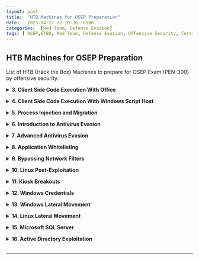 ```yaml
---
layout: post
title:  "HTB Machines for OSEP Preparation"
date:   2023-04-27 22:10:36 -0500
categories:  [Red Team, Defense Evasion]
tags: [ OSEP,ETBD, Red Team, Defense Evasion, Offensive Security, Certification ]
---
```


## HTB Machines for OSEP Preparation
List of HTB (Hack the Box) Machines to prepare for OSEP Exam (PEN-300) by offensive security.

<b><details><summary>3. Client Side Code Execution With Office </summary></b>

| Attack Type | HTB Machine | Attack Used in HTB | Link |
|:---:|:---:|:---:|:---|
| Phishing with Microsoft Office: RTF Document | REEL | malicious RTF Document (CVE-2017-0199) | Walkthrough : https://youtube.com/watch?v=ob9SgtFm6_g&t=794 <br> Tool: https://github.com/bhdresh/CVE-2017-0199 |
| Phishing with Microsoft Office: LibreOffice | RE | LibreOffice Macro | Walkthrough : https://youtube.com/watch?v=ob9SgtFm6_g&t=794 <br> Tool: <> |
| Phishing/Macro | REEL2 | Grab NTLMv2 with Malicious link | Walkthrough : https://youtube.com/watch?v=Ro2vXt_WFDQ&t=2350 <br> Tool: <> |
| Phishing with Microsoft Office: LibreOffice | RABBIT | LibreOffice Macro | Walkthrough : https://youtube.com/watch?v=5nnJq_IWJog&t=1935 <br> Tool: <> |
</details>

<b><details><summary>4. Client Side Code Execution With Windows Script Host </summary></b>

| Attack Type | HTB Machine | Attack Used in HTB | Link |
|:---:|:---:|:---:|:---:|
| | | | |
</details>


<b><details><summary>5. Process Injection and Migration </summary></b>

| Attack Type | HTB Machine | Attack Used in HTB | Link |
|:---:|:---:|:---:|:---:|
| | | | |
</details>

<b><details><summary>6. Introduction to Antivirus Evasion </summary></b>

| Attack Type | HTB Machine | Attack Used in HTB | Link |
|:---:|:---:|:---:|:---:|
| Obfuscating Macro | RE | | Walkthrough : https://youtube.com/watch?v=YXAakamjO_I&t=1005 | 
</details>

<b><details><summary>7. Advanced Antivirus Evasion </summary></b>

| Attack Type | HTB Machine | Attack Used in HTB | Link |
|:---:|:---:|:---:|:---:|
| Amsi Bypass | APT | | Walkthrough : https://youtube.com/watch?v=eRnqtXwCZVs&t=4650 |
| Amsi Bypass | PivotAPI | | Walkthrough : [https://youtube.com/watch?v=eRnqtXwCZVs&t=4650](https://youtube.com/watch?v=FbTxPz_GA4o&t=6360) |
| Amsi Bypass | MULTIMASTER | | | Walkthrough : https://youtube.com/watch?v=iwR746pfTEc&t=6814 |
</details>


<b><details><summary>8. Application Whitelisting </summary></b>

| Attack Type | HTB Machine | Attack Used in HTB | Link |
|:---:|:---:|:---:|:---:|
| Applocker Bypass | REEL2 | Breaking out of ConstrainedLanguage Mode by creating a function | Walkthrough : https://youtube.com/watch?v=Ro2vXt_WFDQ&t=3600 |
| Applocker Bypass | GIDDY | Escaping powershell constrained mode with PSBypassCLM | Walkthrough : [https://youtube.com/watch?v=Ro2vXt_WFDQ&t=360](https://youtube.com/watch?v=J2unwbMQvUo&t=2750)0 |
| Applocker Bypass | SEKHMET |  intended way of bypassing applocker  | Walkthrough : https://youtube.com/watch?v=vsgPsMZx59w&t=6300 |
| Applocker Bypass | - | AppLocker Bypass COR Profiler | Walkthrough : [https://youtube.com/watch?v=Ro2vXt_WFDQ&t=3600](https://youtube.com/watch?v=T91iXd_VPVI&t=1650) |
</details>


<b><details><summary>9. Bypassing Network Filters </summary></b>

| Attack Type | HTB Machine | Attack Used in HTB | Link |
|:---:|:---:|:---:|:---:|
| | | | |
</details>



<b><details><summary>10. Linux Post-Exploitation </summary></b>

| Attack Type | HTB Machine | Attack Used in HTB | Link |
|:---:|:---:|:---:|:---:|
| | | | |
</details>


<b><details><summary>11. Kiosk Breakouts </summary></b>

| Attack Type | HTB Machine | Attack Used in HTB | Link |
|:---:|:---:|:---:|:---:|
| | | | |
</details>

<b><details><summary>12. Windows Credentials </summary></b>

| Attack Type | HTB Machine | Attack Used in HTB | Link |
|:---:|:---:|:---:|:---:|
| Local Windows Credentials: LSASS Dump | ATOM | Using rundll32 to create a memory dump of LSASS | Walkthrough : https://youtube.com/watch?v=1OC2eRVX0ic&t=1830 |
| Local Windows Credentials: LSASS Dump | BLACKFIELD | running pypykatz to extract credentials | Walkthrough : [https://youtube.com/watch?v=1OC2eRVX0ic&t=1830](https://youtube.com/watch?v=IfCysW0Od8w&t=2205) |
| Local Windows Credentials: SAM Dump | BASTION | Extracting local passwords from SAM and SYSTEM with secretsdump | Walkthrough : https://youtube.com/watch?v=2j3FNp5pjQ4&t=660 |
| Local Windows Credentials: LAPS | STREAMIO | Identifying and Extracting the LAPS Password | Walkthrough : [https://youtube.com/watch?v=B9nozi1PrhY&t=11697](https://youtube.com/watch?v=qKcUKlwoGw8&t=5300) |
| Local Windows Credentials: LAPS | PivotAPI | Discovering a user who can add groups to LAPS | Walkthrough : https://youtube.com/watch?v=FbTxPz_GA4o&t=5990 |
| Access Tokens: UAC | ARKHAM | UAC Bypass | Walkthrough : https://youtube.com/watch?v=krC5j1Ab44I&t=3340 |
| Access Tokens: SeImpersonate | SCRAMBLED | Abusing SeImpersonate Privilege | Walkthrough : [https://youtube.com/watch?v=2j3FNp5pjQ4&t=660](https://youtube.com/watch?v=_8FE3JZIPfo&t=1800) |
| Access Tokens: Incognito | HACKBACK | Using incognito to grab our impersonation token for HACKER user | Walkthrough : https://youtube.com/watch?v=B9nozi1PrhY&t=11697 |
</details>


<b><details><summary>13. Windows Lateral Movement </summary></b>

| Attack Type | HTB Machine | Attack Used in HTB | Link |
|:---:|:---:|:---:|:---:|
| | | | |
</details>

<b><details><summary>14. Linux Lateral Movement </summary></b>

| Attack Type | HTB Machine | Attack Used in HTB | Link |
|:---:|:---:|:---:|:---:|
| DevOps | SEAL | Abusing ansible playbook | Walkthrough: https://www.youtube.com/watch?v=wCfztTcioU8&t=1260s |
| DevOps | INJECT | Ansible enumeration and privilege escalation | Walkthrough: https://www.youtube.com/watch?v=3VuIaUvHsTI&t=1320s |
| Kerberos on Linux | TENTACLE | Configuring our attacker's box kerberos to connect to Tentacle's KDC, and steal keytab | Walkthrough : https://youtube.com/watch?v=kKhuUXPmJ_o&t=3870 |
| Kerberos on Linux | CERBERUS | examine the SSSD configuration and get a domain password | Walkthrough : https://www.youtube.com/watch?v=IX4h5aaSK1g&t=2160s |
| Kerberos on Linux | SEKHMET | Dumping the sssd.ldb, 	Using kinit to get a kerberos ticket | Walkthrough : [https://youtube.com/watch?v=kKhuUXPmJ_o&t=3870](https://youtube.com/watch?v=vsgPsMZx59w&t=2400) |

</details>


<b><details><summary>15. Microsoft SQL Server </summary></b>

| Attack Type | HTB Machine | Attack Used in HTB | Link |
|:---:|:---:|:---:|:---:|
| MS SQL in AD | ESCAPE | Using mssqlclient to login to access MSSQL | Walkthrough: https://youtube.com/watch?v=PS2duvVcjws&t=390|
| MS SQL Escalation | SCRAMBLED | enabling xp_cmdshell and getting a reverse shell | Walkthrough: https://youtube.com/watch?v=_8FE3JZIPfo&t=1000 |
| MS SQL Escalation | STREAMIO | Using xp_dirtree to make the MSSQL database connect back to us and steal the hash | Walkthrough: [https://youtube.com/watch?v=_8FE3JZIPfo&t=1000](https://youtube.com/watch?v=qKcUKlwoGw8&t=1335) |
</details>


<b><details><summary>16. Active Directory Exploitation </summary></b>

| Attack Type | HTB Machine | Attack Used in HTB | Link |
|:---:|:---:|:---:|:---:|
| AD Object permission theory | REEL | Explaining Active Directory (AD) Security Objects (GenericWrite, WriteOwner,etc) | walkthrough: https://youtube.com/watch?v=ob9SgtFm6_g&t=3205 |
| Abusing GenericAll | SUPPORT | Abusing GenericAll object permission | walkthrough: https://youtube.com/watch?v=iIveZ-raTTQ&t=970 |
| Abusing GenericAll, WriteDACL | MULTIMASTER | Abusing GenericAll, WriteDACL | Walkthrough: https://youtube.com/watch?v=iwR746pfTEc&t=7410 |
| Abusing GenericWrite, WriteDACL | REEL | Taking ownership and changing other user's password | Walkthrough: https://youtube.com/watch?v=ob9SgtFm6_g&t=3503|
| Kerberos Delegation | PivotAPI | Unconstrained delegation with the SQL User. Upload rubeus, use tgtdeleg | Walkthrough: https://youtube.com/watch?v=FbTxPz_GA4o&t=7215 |
| Kerberos Delegation | INTELLIGENCE | Unconstrained delegation | Walkthrough: https://secnigma.wordpress.com/2021/11/27/hack-the-box-intelligence/ |
| Kerberos Delegation | SUPPORT | RBCD | walkthrough: https://youtube.com/watch?v=iIveZ-raTTQ&t=970 <br> Post: https://pencer.io/ctf/ctf-htb-support/#rbcd |
</details>



<br>    
  
-----------------------------------------------------------------------------------------------
